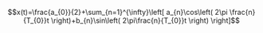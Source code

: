 $$x(t)=\frac{a_{0}}{2}+\sum_{n=1}^{\infty}\left[ a_{n}\cos\left( 2\pi \frac{n}{T_{0}}t \right)+b_{n}\sin\left( 2\pi\frac{n}{T_{0}}t \right) \right]$$


